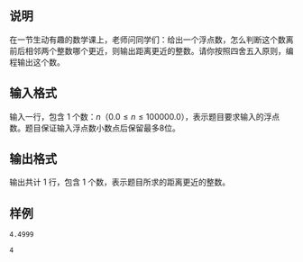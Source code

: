 <h2>说明</h2>

在一节生动有趣的数学课上，老师问同学们：给出一个浮点数，怎么判断这个数离前后相邻两个整数哪个更近，则输出距离更近的整数。请你按照四舍五入原则，编程输出这个数。
<h2>输入格式</h2>

输入一行，包含 $1$ 个数：$n$（$0.0≤n≤100000.0$），表示题目要求输入的浮点数。题目保证输入浮点数小数点后保留最多$8$位。

<h2>输出格式</h2>

输出共计 1 行，包含 $1$ 个数，表示题目所求的距离更近的整数。

<h2>样例</h2>
<pre><code class="language-input1">4.4999</code></pre><pre><code class="language-output1">4</code></pre>
